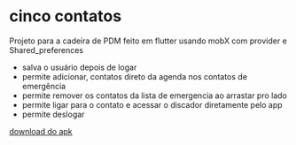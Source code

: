 # cinco contatos

Projeto para a cadeira de PDM feito em flutter usando mobX com provider e Shared_preferences

* salva o usuário depois de logar
* permite adicionar, contatos direto da agenda nos contatos de emergência
* permite remover os contatos da lista de emergencia ao arrastar pro lado
* permite ligar para o contato e acessar o discador diretamente pelo app
* permite deslogar


[download do apk](https://github.com/VitorEstevam/app-cinco-contatos/raw/master/cinco_contatos.apk)

